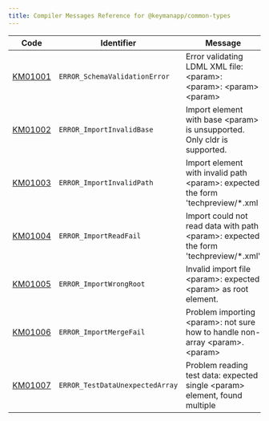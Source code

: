 ```yaml
---
title: Compiler Messages Reference for @keymanapp/common-types
---
```


 Code | Identifier | Message
------|------------|---------
[KM01001](km01001) | `ERROR_SchemaValidationError` | Error validating LDML XML file: &lt;param&gt;: &lt;param&gt;: &lt;param&gt; &lt;param&gt;
[KM01002](km01002) | `ERROR_ImportInvalidBase` | Import element with base &lt;param&gt; is unsupported\. Only cldr is supported\.
[KM01003](km01003) | `ERROR_ImportInvalidPath` | Import element with invalid path &lt;param&gt;: expected the form 'techpreview/\*\.xml
[KM01004](km01004) | `ERROR_ImportReadFail` | Import could not read data with path &lt;param&gt;: expected the form 'techpreview/\*\.xml'
[KM01005](km01005) | `ERROR_ImportWrongRoot` | Invalid import file &lt;param&gt;: expected &lt;param&gt; as root element\.
[KM01006](km01006) | `ERROR_ImportMergeFail` | Problem importing &lt;param&gt;: not sure how to handle non\-array &lt;param&gt;\.&lt;param&gt;
[KM01007](km01007) | `ERROR_TestDataUnexpectedArray` | Problem reading test data: expected single &lt;param&gt; element, found multiple
